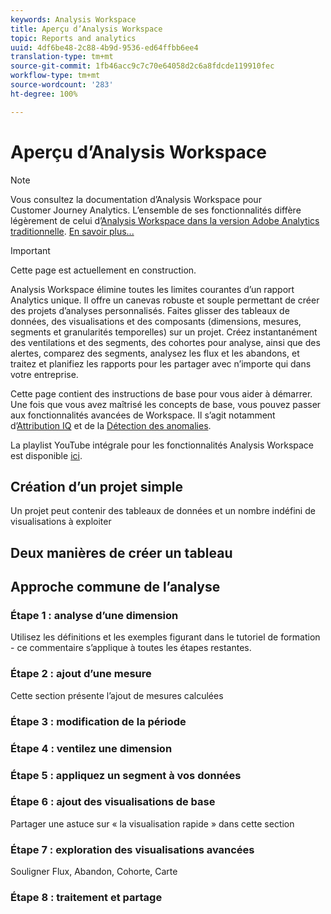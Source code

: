 ```yaml
---
keywords: Analysis Workspace
title: Aperçu d’Analysis Workspace
topic: Reports and analytics
uuid: 4df6be48-2c88-4b9d-9536-ed64ffbb6ee4
translation-type: tm+mt
source-git-commit: 1fb46acc9c7c70e64058d2c6a8fdcde119910fec
workflow-type: tm+mt
source-wordcount: '283'
ht-degree: 100%

---
```



# Aperçu d’Analysis Workspace

>[!NOTE]
>
>Vous consultez la documentation d’Analysis Workspace pour Customer Journey Analytics. L’ensemble de ses fonctionnalités diffère légèrement de celui d’[Analysis Workspace dans la version Adobe Analytics traditionnelle](https://docs.adobe.com/content/help/fr-FR/analytics/analyze/analysis-workspace/home.html). [En savoir plus...](/help/getting-started/cja-aa.md)

>[!IMPORTANT]
>
>Cette page est actuellement en construction.

Analysis Workspace élimine toutes les limites courantes d’un rapport Analytics unique. Il offre un canevas robuste et souple permettant de créer des projets d’analyses personnalisés. Faites glisser des tableaux de données, des visualisations et des composants (dimensions, mesures, segments et granularités temporelles) sur un projet. Créez instantanément des ventilations et des segments, des cohortes pour analyse, ainsi que des alertes, comparez des segments, analysez les flux et les abandons, et traitez et planifiez les rapports pour les partager avec n’importe qui dans votre entreprise.

Cette page contient des instructions de base pour vous aider à démarrer. Une fois que vous avez maîtrisé les concepts de base, vous pouvez passer aux fonctionnalités avancées de Workspace. Il s’agit notamment d’[Attribution IQ](/help/analysis-workspace/attribution/overview.md) et de la [Détection des anomalies](/help/analysis-workspace/virtual-analyst/c-anomaly-detection/anomaly-detection.md).

La playlist YouTube intégrale pour les fonctionnalités Analysis Workspace est disponible [ici](https://www.youtube.com/channel/UC8I6bqCk7gO6YdoMz6W5fvw/playlists?view=50&amp;sort=dd&amp;shelf_id=7).

## Création d’un projet simple

Un projet peut contenir des tableaux de données et un nombre indéfini de visualisations à exploiter


## Deux manières de créer un tableau

## Approche commune de l’analyse

### Étape 1 : analyse d’une dimension

Utilisez les définitions et les exemples figurant dans le tutoriel de formation - ce commentaire s’applique à toutes les étapes restantes.

### Étape 2 : ajout d’une mesure

Cette section présente l’ajout de mesures calculées

### Étape 3 : modification de la période

### Étape 4 : ventilez une dimension

### Étape 5 : appliquez un segment à vos données

### Étape 6 : ajout des visualisations de base

Partager une astuce sur « la visualisation rapide » dans cette section

### Étape 7 : exploration des visualisations avancées

Souligner Flux, Abandon, Cohorte, Carte

### Étape 8 : traitement et partage

